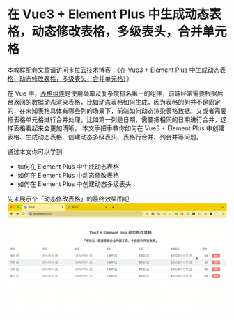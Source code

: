 # 在 Vue3 + Element Plus 中生成动态表格，动态修改表格，多级表头，合并单元格

本教程配套文章请访问卡拉云技术博客：《[在 Vue3 + Element Plus 中生成动态表格，动态修改表格，多级表头，合并单元格）](https://kalacloud.com/blog/how-to-build-dynamic-table-in-vue-element-plus/)》

在 Vue 中，[表格组件](https://kalacloud.com/blog/best-vue-data-table-grid/)是使用频率及复杂度排名第一的组件，前端经常需要根据后台返回的数据动态渲染表格，比如动态表格如何生成，因为表格的列并不是固定的，在未知表格具体有哪些列的场景下，前端如何动态渲染表格数据。又或者需要把表格单元格进行合并处理，比如第一列是日期，需要把相同的日期进行合并，这样表格看起来会更加清晰。
本文手把手教你如何在 Vue3 + Element Plus 中创建表格、生成动态表格、创建动态多级表头、表格行合并、列合并等问题。

通过本文你可以学到
- 如何在 Element Plus 中生成动态表格
- 如何在 Element Plus 中动态修改表格
- 如何在 Element Plus 中创建动态多级表头

先来展示个「动态修改表格」的最终效果图吧
![Vue3 + Element Plus动态修改表格](kalacloud-vue3-element-plus-dynamic-modify.gif)